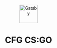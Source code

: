 <p align="center">
  <a href="#">
    <img alt="Gatsby" src="https://logodownload.org/wp-content/uploads/2014/09/counter-strike-global-offensive-cs-go-logo.png" width="60" />
  </a>
</p>
<h1 align="center">
  CFG CS:GO
</h1>


